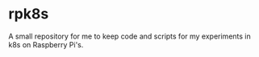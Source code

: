 # rpk8s
A small repository for me to keep code and scripts for my experiments in k8s on Raspberry Pi's.
